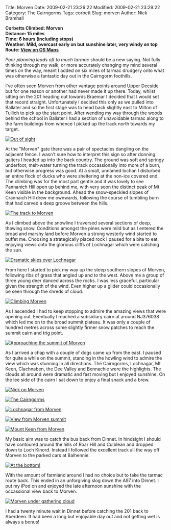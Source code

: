 Title: Morven
Date: 2009-02-21 23:29:22
Modified: 2009-02-21 23:29:22
Category: The Cairngorms
Tags: corbett
Slug: morven
Author: Nick Bramhall

**Corbetts Climbed: Morven  
Distance: 15 miles  
Time: 6 hours (including stops)  
Weather: Mild, overcast early on but sunshine later, very windy on top
Route: [View on OS Maps](https://www.invertedworld.co.uk/trip/315)**


_Poor planning leads oft to much tarmac_ should be a new saying. Not fully thinking through my walk, or more accurately changing my mind several times on the way, meant I added on six miles of tarmac drudgery onto what was otherwise a fantastic day out in the Cairngorm foothills. 

<!--more-->

I've often seen Morven from other vantage points around Upper Deeside but for one reason or another had never made it up there. Today, whilst sitting on the 201 heading out towards Braemar I decided that I would set that record straight. Unfortunately I decided this only as we pulled into Ballater and so the first stage was to head back slightly east to Milton of Tullich to pick up the start point. After wending my way through the woods behind the school in Ballater I had a section of unavoidable tarmac along to the farm buildings from whence I picked up the track north towards my target.

[![Out of sight](http://farm4.static.flickr.com/3552/3298548518_e5f124d803_b.jpg)](http://www.flickr.com/photos/53725815@N00/3298548518)

At the "Morven" gate there was a pair of spectacles dangling on the adjacent fence. I wasn't sure how to interpret this sign so after donning gaiters I headed up into the back country. The ground was soft and springy underfoot, melt-water turning the track occassionally into more of a burn, but otherwise progress was good. At a small, unnamed lochan I disturbed an entire flock of ducks who were sheltering at the non-ice covered end. The climbing was for the most part gentle and it was lovely to see Pannanich Hill open up behind me, with very soon the distinct peak of Mt Keen visible in the background. Ahead the snow-speckled slopes of Crannaich Hill drew me ownwards, following the course of tumbling burn that had carved a deep groove between the hills.

[![The track to Morven](http://farm4.static.flickr.com/3625/3297741833_b3c8ec7ae8_b.jpg)](http://www.flickr.com/photos/53725815@N00/3297741833)

As I climbed above the snowline I traversed several sections of deep, thawing snow. Conditions amongst the pines were mild but as I entered the broad and marshy land before Morven a strong westerly wind started to buffet me. Choosing a strategically placed rock I paused for a bite to eat, enjoying views onto the glorious cliffs of Lochnagar which were catching the sun.

[![Dramatic skies over Lochnagar](http://farm4.static.flickr.com/3622/3298596614_da8fc2fe6b_b.jpg)](http://www.flickr.com/photos/53725815@N00/3298596614)

From here I started to pick my way up the steep southern slopes of Morven, following ribs of grass that angled up and to the west. Above me a group of three young deer danced across the rocks. I was less graceful, particular given the strength of the wind. Even higher up a glider could occasionally be seen through the shreds of cloud.

[![Climbing Morven](http://farm4.static.flickr.com/3401/3298630548_6eed2887b6_b.jpg)](http://www.flickr.com/photos/53725815@N00/3298630548)

As I ascended I had to keep stopping to admire the amazing views that were opening out. Eventually I reached a subsidiary cairn at around NJ376038 which led me on to the broad summit plateau. It was only a couple of hundred metres across some slightly firmer snow patches to reach the summit cairn and trig point.

[![Approaching the summit of Morven](http://farm4.static.flickr.com/3231/3297837445_8af4c3fcfd_b.jpg)](http://www.flickr.com/photos/53725815@N00/3297837445)

As I arrived a chap with a couple of dogs came up from the east. I paused for quite a while on the summit, standing in the howling wind to admire the view which was stunning in all directions. The Cairngorms, Lochnagar, Mt Keen, Clachnaben, the Dee Valley and Bennachie were the highlights. The clouds all around were dramatic and fast moving but I enjoyed sunshine. On the lee side of the cairn I sat down to enjoy a final snack and a brew.

[![Nick on Morven](http://farm4.static.flickr.com/3631/3297843329_61a47c8948_b.jpg)](http://www.flickr.com/photos/53725815@N00/3297843329)

[![The Cairngorms](http://farm4.static.flickr.com/3360/3298689224_99a015ecd7_b.jpg)](http://www.flickr.com/photos/53725815@N00/3298689224)

[![Lochnagar from Morven](http://farm4.static.flickr.com/3328/3298699668_7b9ab3dfe0_b.jpg)](http://www.flickr.com/photos/53725815@N00/3298699668)

[![View from Morven summit](http://farm4.static.flickr.com/3432/3297890271_aa0ea30d9a_b.jpg)](http://www.flickr.com/photos/53725815@N00/3297890271)

[![Mount Keen from Morven](http://farm4.static.flickr.com/3310/3298728414_24c763a4cd_b.jpg)](http://www.flickr.com/photos/53725815@N00/3298728414)

My basic aim was to catch the bus back from Dinnet. In hindsight I should have contoured around the hills of Roar Hill and Culblean and dropped down to Loch Kinord. Instead I followed the excellent track all the way off Morven to the parked cars at Balhennie. 

[![At the bottom!](http://farm4.static.flickr.com/3345/3298779002_2a606f7d79_b.jpg)](http://www.flickr.com/photos/53725815@N00/3298779002)

With the amount of farmland around I had no choice but to take the tarmac route back. This ended in an unforgiving slog down the A97 into Dinnet. I put my iPod on and enjoyed the late afternoon sunshine with the occassional view back to Morven.

[![Morven under gathering cloud](http://farm4.static.flickr.com/3298/3297960353_bd71a86ec4_b.jpg)](http://www.flickr.com/photos/53725815@N00/3297960353)

I had a twenty minute wait in Dinnet before catching the 201 back to Aberdeen. It had been a long but enjoyable day out and not getting wet is always a bonus!

